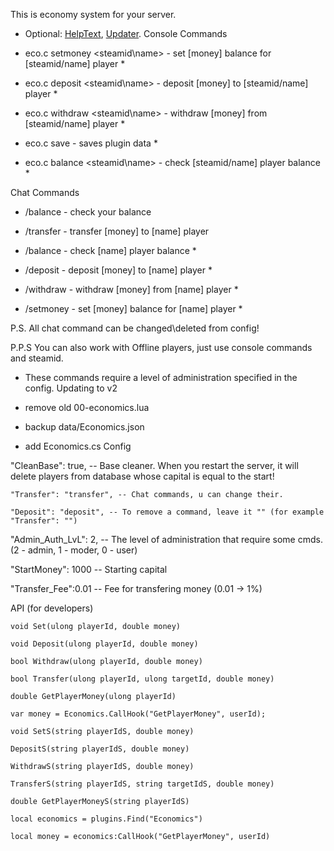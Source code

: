 This is economy system for your server.

* Optional: [HelpText](http://forum.rustoxide.com/resources/helptext.676/), [Updater](http://forum.rustoxide.com/resources/updater.681/).
Console Commands


* eco.c setmoney <steamid\name> <money> - set [money] balance for [steamid/name] player *
* eco.c deposit <steamid\name> <money> - deposit [money] to [steamid/name] player *

* eco.c withdraw <steamid\name> <money> - withdraw [money] from [steamid/name] player *

* eco.c save - saves plugin data *
* eco.c balance <steamid\name> - check [steamid/name] player balance *

Chat Commands


* /balance - check your balance
* /transfer <name> <money> - transfer [money] to [name] player



* /balance <name> - check [name] player balance *
* /deposit <name> <money> - deposit [money] to [name] player *
* /withdraw <name> <money> - withdraw [money] from [name] player *

* /setmoney <name> <money> - set [money] balance for [name] player *

P.S. All chat command can be changed\deleted from config!

P.P.S You can also work with Offline players, just use console commands and steamid.

* These commands require a level of administration specified in the config.
Updating to v2

- remove old 00-economics.lua

- backup data/Economics.json

- add Economics.cs
Config

"CleanBase": true, -- Base cleaner. When you restart the server, it will delete players from database whose capital is equal to the start!

    "Transfer": "transfer", -- Chat commands, u can change their.

    "Deposit": "deposit", -- To remove a command, leave it "" (for example "Transfer": "")


  "Admin_Auth_LvL": 2, -- The level of administration that require some cmds. (2 - admin, 1 - moder, 0 - user)

  "StartMoney": 1000 -- Starting capital

  "Transfer_Fee":0.01 -- Fee for transfering money (0.01 -> 1%)

API (for developers)

````
void Set(ulong playerId, double money)

void Deposit(ulong playerId, double money)

bool Withdraw(ulong playerId, double money)

bool Transfer(ulong playerId, ulong targetId, double money)

double GetPlayerMoney(ulong playerId)

var money = Economics.CallHook("GetPlayerMoney", userId);
````


````
void SetS(string playerIdS, double money)

DepositS(string playerIdS, double money)

WithdrawS(string playerIdS, double money)

TransferS(string playerIdS, string targetIdS, double money)

double GetPlayerMoneyS(string playerIdS)

local economics = plugins.Find("Economics")

local money = economics:CallHook("GetPlayerMoney", userId)

 
````